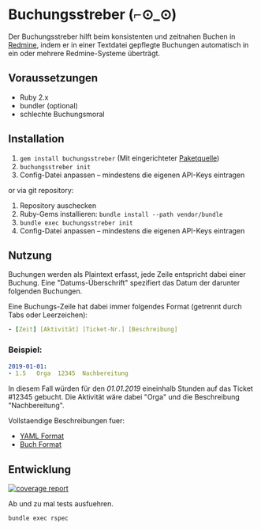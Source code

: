 Buchungsstreber (⌐⊙_⊙)
======================

Der Buchungsstreber hilft beim konsistenten und zeitnahen Buchen in [Redmine][redmine], indem er
in einer Textdatei gepflegte Buchungen automatisch in ein oder mehrere Redmine-Systeme überträgt.

  [redmine]: https://www.redmine.org
  
Voraussetzungen
---------------

- Ruby 2.x
- bundler (optional)
- schlechte Buchungsmoral
  
Installation
------------

1. `gem install buchungsstreber` (Mit eingerichteter [Paketquelle][rubygems])
2. `buchungsstreber init`
3. Config-Datei anpassen – mindestens die eigenen API-Keys eintragen

  [rubygems]: doc/rubygems.md

or via git repository:

1. Repository auschecken
2. Ruby-Gems installieren: `bundle install --path vendor/bundle`
3. `bundle exec buchungsstreber init`
4. Config-Datei anpassen – mindestens die eigenen API-Keys eintragen

Nutzung
-------

Buchungen werden als Plaintext erfasst, jede Zeile entspricht dabei einer Buchung.
Eine "Datums-Überschrift" spezifiert das Datum der darunter folgenden Buchungen.

Eine Buchungs-Zeile hat dabei immer folgendes Format (getrennt durch Tabs oder Leerzeichen):
```yaml
- [Zeit] [Aktivität] [Ticket-Nr.] [Beschreibung]
```

### Beispiel:
```yaml
2019-01-01:
- 1.5   Orga  12345  Nachbereitung
```
In diesem Fall würden für den *01.01.2019* eineinhalb Stunden auf das Ticket #12345 gebucht. 
Die Aktivität wäre dabei "Orga" und die Beschreibung "Nachbereitung".

Vollstaendige Beschreibungen fuer:

* [YAML Format](./doc/yaml_format.md)
* [Buch Format](./doc/buch_format.md)

Entwicklung
-----------

[![coverage report](https://gitlab.synyx.de/synyx/buchungsstreber/badges/master/coverage.svg)](https://gitlab.synyx.de/synyx/buchungsstreber/commits/master)

Ab und zu mal tests ausfuehren.

```
bundle exec rspec
```
